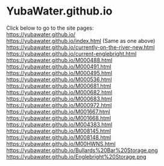 # YubaWater.github.io

Click below to go to the site pages: <br />
https://yubawater.github.io/ <br />
https://yubawater.github.io/index.html (Same as one above) <br />
https://yubawater.github.io/currently-on-the-river-new.html <br />
https://yubawater.github.io/current-englebright.html <br />
https://yubawater.github.io/M000488.html <br />
https://yubawater.github.io/M000491.html <br />
https://yubawater.github.io/M000495.html <br />
https://yubawater.github.io/M000536.html <br />
https://yubawater.github.io/M000681.html <br />
https://yubawater.github.io/M000682.html <br />
https://yubawater.github.io/M000683.html <br />
https://yubawater.github.io/M000972.html <br />
https://yubawater.github.io/M001667.html <br />
https://yubawater.github.io/M001668.html <br />
https://yubawater.github.io/M004383.html <br />
https://yubawater.github.io/M008145.html <br />
https://yubawater.github.io/M008148.html <br />
https://yubawater.github.io/M00HWNS.html <br />
https://yubawater.github.io/Bullards%20Bar%20Storage.png <br />
https://yubawater.github.io/Englebright%20Storage.png <br />
